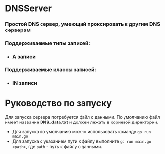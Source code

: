 # DNSServer

### Простой DNS сервер, умеющий проксировать к другим DNS серверам

### Поддерживаемые типы записей:
 * ### А записи


### Поддерживаемые классы записей:
 * ### IN записи

# Руководство по запуску
Для запуска сервера потребуется файл с данными. По умолчанию файл имеет название **DNS_data.txt** и должен лежать в корневой директории.

 * Для запуска по умолчанию можно использовать команду `go run main.go`
 * Для запуска с указанием пути к файлу выполните `go run main.go <path>`, где `path` - путь к файлу с данными.
